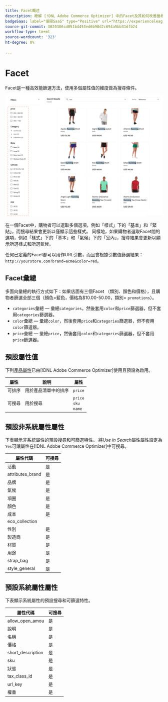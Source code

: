 ```yaml
---
title: Facet概述
description: 瞭解 [!DNL Adobe Commerce Optimizer] 中的Facet及其如何改善搜尋結果。
badgeSaas: label="僅限SaaS" type="Positive" url="https://experienceleague.adobe.com/en/docs/commerce/user-guides/product-solutions" tooltip="僅適用於Adobe Commerce as a Cloud Service和Adobe Commerce Optimizer專案(Adobe管理的SaaS基礎結構)。"
source-git-commit: 3020386cd051b4453ed6b90d2c694a5bb31dfb24
workflow-type: tm+mt
source-wordcount: '323'
ht-degree: 0%

---
```


# Facet

Facet是一種高效能篩選方法，使用多個屬性值的維度做為搜尋條件。

![篩選的搜尋結果](../../assets/storefront-search-results-run.png)

在一個Facet中，購物者可以選取多個選項，例如「樣式」下的「基本」和「緊貼」，而搜尋結果會更新以僅顯示這些樣式。 同樣地，如果購物者選取Facet間的選項，例如「樣式」下的「基本」和「氣候」下的「室內」，搜尋結果會更新以顯示所選樣式和所選氣候。

任何已定義的Facet都可以用作URL引數，而且會根據引數值篩選結果： `http://yourstore.com?brand=acme&color=red`。

## Facet彙總

多面向彙總的執行方式如下：如果店面有三個Facet （類別、顏色和價格），且購物者篩選全部三個（顏色=藍色，價格為$10.00-50.00，類別= `promotions`）。

- `categories`彙總 — 彙總`categories`，然後套用`color`和`price`篩選器，但不套用`categories`篩選器。
- `color`彙總 — 彙總`color`，然後套用`price`和`categories`篩選器，但不套用`color`篩選器。
- `price`彙總 — 彙總`price`，然後套用`color`和`categories`篩選器，但不套用`price`篩選器。

## 預設屬性值

下列[產品屬性](https://developer-stage.adobe.com/commerce/services/composable-catalog/data-ingestion/api-reference/#operation/createProductMetadata)已由[!DNL Adobe Commerce Optimizer]使用且預設為啟用。

| 屬性 | 說明 | 屬性 |
|---|---|---|
| 可排序 | 用於產品清單中的排序 | `price` |
| 可搜尋 | 用於搜尋 | `price` <br />`sku`<br />`name` |

## 預設非系統屬性屬性

下表顯示非系統屬性的預設搜尋和可篩選特性。 將&#x200B;*Use in Search*&#x200B;屬性屬性設定為`Yes`可讓屬性在[!DNL Adobe Commerce Optimizer]中可搜尋。

| 屬性代碼 | 可搜尋 |
|--- |--- |
| 活動 | 是 |
| attributes_brand | 是 |
| 品牌 | 是 |
| 氣候 | 是 |
| 項圈 | 是 |
| 顏色 | 是 |
| 成本 | 是 |
| eco_collection |
| 性別 | 是 |
| 製造商 | 是 |
| 材質 | 是 |
| 用途 | 是 |
| strap_bag | 是 |
| style_general | 是 |

## 預設系統屬性屬性

下表顯示系統屬性的預設搜尋和可篩選特性。

| 屬性代碼 | 可搜尋 |
|--- |--- |
| allow_open_amou | 是 |
| 說明 | 是 |
| 名稱 | 是 |
| 價格 | 是 |
| short_description | 是 |
| sku | 是 |
| 狀態 | 是 |
| tax_class_id | 是 |
| url_key | 是 |
| 權重 | 是 |
